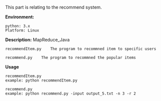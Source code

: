 This part is relating to the recommend system.

**Environment:**

```
python: 3.x
Platform: Linux
```

**Description:**
MapReduce_Java

```
recommendItem.py    The program to recommned item to specific users
```

```
recommend.py    The program to recommned the popular items
```

**Usage**

```
recommendItem.py
example: python recommendItem.py
```

```
recommend.py
example: python recommend.py -input output_5.txt -n 3 -r 2
```
